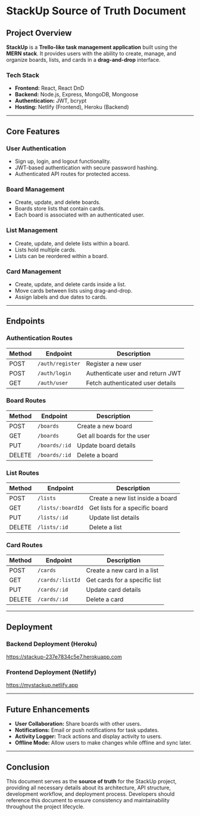 # StackUp Source of Truth Document

## Project Overview
**StackUp** is a **Trello-like task management application** built using the **MERN stack**. It provides users with the ability to create, manage, and organize boards, lists, and cards in a **drag-and-drop** interface.

### **Tech Stack**
- **Frontend:** React, React DnD
- **Backend:** Node.js, Express, MongoDB, Mongoose
- **Authentication:** JWT, bcrypt
- **Hosting:** Netlify (Frontend), Heroku (Backend)

---

## **Core Features**
### **User Authentication**
- Sign up, login, and logout functionality.
- JWT-based authentication with secure password hashing.
- Authenticated API routes for protected access.

### **Board Management**
- Create, update, and delete boards.
- Boards store lists that contain cards.
- Each board is associated with an authenticated user.

### **List Management**
- Create, update, and delete lists within a board.
- Lists hold multiple cards.
- Lists can be reordered within a board.

### **Card Management**
- Create, update, and delete cards inside a list.
- Move cards between lists using drag-and-drop.
- Assign labels and due dates to cards.

---

## **Endpoints**
### **Authentication Routes**
| Method | Endpoint      | Description |
|--------|-------------|-------------|
| POST   | `/auth/register` | Register a new user |
| POST   | `/auth/login` | Authenticate user and return JWT |
| GET    | `/auth/user` | Fetch authenticated user details |

### **Board Routes**
| Method | Endpoint      | Description |
|--------|-------------|-------------|
| POST   | `/boards` | Create a new board |
| GET    | `/boards` | Get all boards for the user |
| PUT    | `/boards/:id` | Update board details |
| DELETE | `/boards/:id` | Delete a board |

### **List Routes**
| Method | Endpoint      | Description |
|--------|-------------|-------------|
| POST   | `/lists` | Create a new list inside a board |
| GET    | `/lists/:boardId` | Get lists for a specific board |
| PUT    | `/lists/:id` | Update list details |
| DELETE | `/lists/:id` | Delete a list |

### **Card Routes**
| Method | Endpoint      | Description |
|--------|-------------|-------------|
| POST   | `/cards` | Create a new card in a list |
| GET    | `/cards/:listId` | Get cards for a specific list |
| PUT    | `/cards/:id` | Update card details |
| DELETE | `/cards/:id` | Delete a card |

---

## **Deployment**
### **Backend Deployment (Heroku)**

https://stackup-237e7834c5e7.herokuapp.com

### **Frontend Deployment (Netlify)**

https://mystackup.netlify.app

---

## **Future Enhancements**
- **User Collaboration:** Share boards with other users.
- **Notifications:** Email or push notifications for task updates.
- **Activity Logger:** Track actions and display activity to users.
- **Offline Mode:** Allow users to make changes while offline and sync later.

---

## **Conclusion**
This document serves as the **source of truth** for the StackUp project, providing all necessary details about its architecture, API structure, development workflow, and deployment process. Developers should reference this document to ensure consistency and maintainability throughout the project lifecycle.
